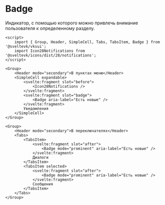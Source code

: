 # Badge

Индикатор, с помощью которого можно привлечь внимание пользователя к определенному разделу.

```svelte scroll
<script>
	import { Group, Header, SimpleCell, Tabs, TabsItem, Badge } from '@sveltevk/vksui';
	import Icon28Notifications from '@sveltevk/icons/dist/28/notifications';
</script>

<Group>
	<Header mode="secondary">В пунктах меню</Header>
	<SimpleCell expandable>
		<svelte:fragment slot="before">
			<Icon28Notifications />
		</svelte:fragment>
		<svelte:fragment slot="badge">
			<Badge aria-label="Есть новые" />
		</svelte:fragment>
		Уведомления
	</SimpleCell>
</Group>

<Group>
	<Header mode="secondary">В переключателях</Header>
	<Tabs>
		<TabsItem>
			<svelte:fragment slot="after">
				<Badge mode="prominent" aria-label="Есть новые" />
			</svelte:fragment>
			Диалоги
		</TabsItem>
		<TabsItem selected>
			<svelte:fragment slot="after">
				<Badge mode="prominent" aria-label="Есть новые" />
			</svelte:fragment>
			Сообщения
		</TabsItem>
	</Tabs>
</Group>
```

<!-- TODO: <Tabbar>
  <TabbarItem text="Новости">
    <Icon28NewsfeedOutline />
  </TabbarItem>
  <TabbarItem text="Сообщения">
    <svelte:fragment slot="indicator">
      <Counter size="s" mode="prominent">
        12
      </Counter>
    </svelte:fragment>
    <Icon28MessageOutline />
  </TabbarItem>
  <TabbarItem
    text="Клипы"
  >
    <svelte:fragment slot="indicator">
      <Badge mode="prominent" aria-label="Новый раздел" />
    </svelte:fragment>
    <Icon28ClipOutline />
  </TabbarItem>
</Tabbar> -->

